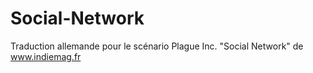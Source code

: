 Social-Network
==============

Traduction allemande pour le scénario Plague Inc. "Social Network" de www.indiemag.fr
